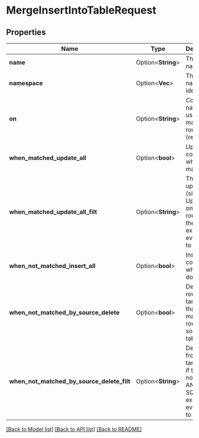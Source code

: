 # MergeInsertIntoTableRequest

## Properties

Name | Type | Description | Notes
------------ | ------------- | ------------- | -------------
**name** | Option<**String**> | The table name | [optional]
**namespace** | Option<**Vec<String>**> | The namespace identifier | [optional]
**on** | Option<**String**> | Column name to use for matching rows (required) | [optional]
**when_matched_update_all** | Option<**bool**> | Update all columns when rows match | [optional][default to false]
**when_matched_update_all_filt** | Option<**String**> | The row is updated (similar to UpdateAll) only for rows where the SQL expression evaluates to true | [optional]
**when_not_matched_insert_all** | Option<**bool**> | Insert all columns when rows don't match | [optional][default to false]
**when_not_matched_by_source_delete** | Option<**bool**> | Delete all rows from target table that don't match a row in the source table | [optional][default to false]
**when_not_matched_by_source_delete_filt** | Option<**String**> | Delete rows from the target table if there is no match AND the SQL expression evaluates to true | [optional]

[[Back to Model list]](../README.md#documentation-for-models) [[Back to API list]](../README.md#documentation-for-api-endpoints) [[Back to README]](../README.md)


